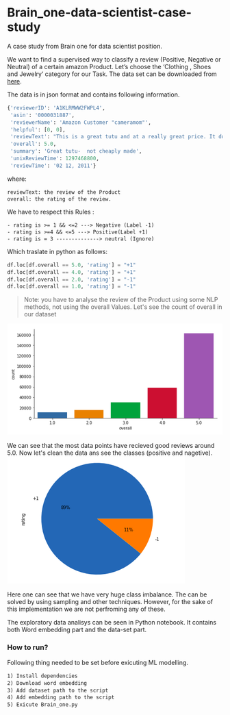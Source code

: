 # Brain_one-data-scientist-case-study
A case study from Brain one for data scientist position. 

We want to find a supervised way to classify a review (Positive, Negative or Neutral) of a certain amazon
Product. Let’s choose the ‘Clothing , Shoes and Jewelry’ category for our Task. The data set can be downloaded from [here](http://jmcauley.ucsd.edu/data/amazon/). 

The data is in json format and contains following information. 

```python
{'reviewerID': 'A1KLRMWW2FWPL4',
 'asin': '0000031887',
 'reviewerName': 'Amazon Customer "cameramom"',
 'helpful': [0, 0],
 'reviewText': "This is a great tutu and at a really great price. It doesn't look cheap at all. I'm so glad I looked on Amazon and found such an affordable tutu that isn't made poorly. A++",
 'overall': 5.0,
 'summary': 'Great tutu-  not cheaply made',
 'unixReviewTime': 1297468800,
 'reviewTime': '02 12, 2011'}
 ```
 where:
 ```
reviewText: the review of the Product
overall: the rating of the review.
```
We have to respect this Rules :
```
- rating is >= 1 && <=2 ---> Negative (Label -1)
- rating is >=4 && <=5 ---> Positive(Label +1)
- rating is = 3 --------------> neutral (Ignore)
```
Which traslate in python as follows:
```python
df.loc[df.overall == 5.0, 'rating'] = "+1"
df.loc[df.overall == 4.0, 'rating'] = "+1"
df.loc[df.overall == 2.0, 'rating'] = "-1"
df.loc[df.overall == 1.0, 'rating'] = "-1"
```
>Note: you have to analyse the review of the Product using some NLP methods, not using the overall Values.
Let's see the count of overall in our dataset

![](https://github.com/nirajdevpandey/Brain_one-data-scientist-case-study/blob/master/plots/overall_count.png)

We can see that the most data points have recieved good reviews around 5.0. Now let's clean the data ans see the classes (positive and nagetive). 
![](https://github.com/nirajdevpandey/Brain_one-data-scientist-case-study/blob/master/plots/class_dist.png)

Here one can see that we have very huge class imbalance. The can be solved by using sampling and other techniques. However, for the sake of this implementation we are not perfroming any of these.

The exploratory data analisys can be seen in Python notebook. It contains both Word embedding part and the data-set part. 
### How to run?
Following thing needed to be set before exicuting ML modelling.  

```txt
1) Install dependencies
2) Download word embedding
3) Add dataset path to the script 
4) Add embedding path to the script
5) Exicute Brain_one.py
```
